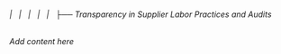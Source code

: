 ###### |   |   |   |   |   ├── Transparency in Supplier Labor Practices and Audits

*Add content here*